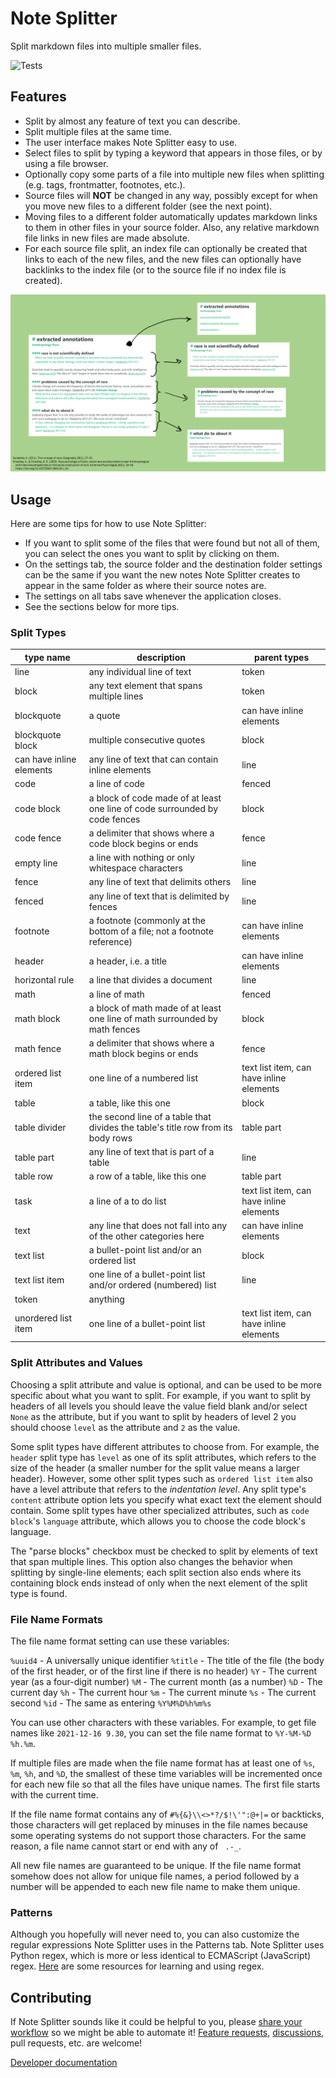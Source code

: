 # Note Splitter

Split markdown files into multiple smaller files.

![Tests](https://github.com/wheelercj/note-splitter/actions/workflows/tests.yml/badge.svg)

## Features
* Split by almost any feature of text you can describe.
* Split multiple files at the same time.
* The user interface makes Note Splitter easy to use.
* Select files to split by typing a keyword that appears in those files, or by using a file browser.
* Optionally copy some parts of a file into multiple new files when splitting (e.g. tags, frontmatter, footnotes, etc.).
* Source files will **NOT** be changed in any way, possibly except for when you move new files to a different folder (see the next point).
* Moving files to a different folder automatically updates markdown links to them in other files in your source folder. Also, any relative markdown file links in new files are made absolute.
* For each source file split, an index file can optionally be created that links to each of the new files, and the new files can optionally have backlinks to the index file (or to the source file if no index file is created).

![demo](docs/images/demo.png)

## Usage
Here are some tips for how to use Note Splitter:

* If you want to split some of the files that were found but not all of them, you can select the ones you want to split by clicking on them.
* On the settings tab, the source folder and the destination folder settings can be the same if you want the new notes Note Splitter creates to appear in the same folder as where their source notes are.
* The settings on all tabs save whenever the application closes.
* See the sections below for more tips.

### Split Types

| type name                | description                                                                      | parent types                             |
|--------------------------|----------------------------------------------------------------------------------|------------------------------------------|
| line                     | any individual line of text                                                      | token                                    |
| block                    | any text element that spans multiple lines                                       | token                                    |
| blockquote               | a quote                                                                          | can have inline elements                 |
| blockquote block         | multiple consecutive quotes                                                      | block                                    |
| can have inline elements | any line of text that can contain inline elements                                | line                                     |
| code                     | a line of code                                                                   | fenced                                   |
| code block               | a block of code made of at least one line of code surrounded by code fences      | block                                    |
| code fence               | a delimiter that shows where a code block begins or ends                         | fence                                    |
| empty line               | a line with nothing or only whitespace characters                                | line                                     |
| fence                    | any line of text that delimits others                                            | line                                     |
| fenced                   | any line of text that is delimited by fences                                     | line                                     |
| footnote                 | a footnote (commonly at the bottom of a file; not a footnote reference)          | can have inline elements                 |
| header                   | a header, i.e. a title                                                           | can have inline elements                 |
| horizontal rule          | a line that divides a document                                                   | line                                     |
| math                     | a line of math                                                                   | fenced                                   |
| math block               | a block of math made of at least one line of math surrounded by math fences      | block                                    |
| math fence               | a delimiter that shows where a math block begins or ends                         | fence                                    |
| ordered list item        | one line of a numbered list                                                      | text list item, can have inline elements |
| table                    | a table, like this one                                                           | block                                    |
| table divider            | the second line of a table that divides the table's title row from its body rows | table part                               |
| table part               | any line of text that is part of a table                                         | line                                     |
| table row                | a row of a table, like this one                                                  | table part                               |
| task                     | a line of a to do list                                                           | text list item, can have inline elements |
| text                     | any line that does not fall into any of the other categories here                | can have inline elements                 |
| text list                | a bullet-point list and/or an ordered list                                       | block                                    |
| text list item           | one line of a bullet-point list and/or ordered (numbered) list                   | line                                     |
| token                    | anything                                                                         |                                          |
| unordered list item      | one line of a bullet-point list                                                  | text list item, can have inline elements |


### Split Attributes and Values
Choosing a split attribute and value is optional, and can be used to be more specific about what you want to split. For example, if you want to split by headers of all levels you should leave the value field blank and/or select `None` as the attribute, but if you want to split by headers of level 2 you should choose `level` as the attribute and `2` as the value.

Some split types have different attributes to choose from. For example, the `header` split type has `level` as one of its split attributes, which refers to the size of the header (a smaller number for the split value means a larger header). However, some other split types such as `ordered list item` also have a level attribute that refers to the _indentation level_. Any split type's `content` attribute option lets you specify what exact text the element should contain. Some split types have other specialized attributes, such as `code block`'s `language` attribute, which allows you to choose the code block's language.

The "parse blocks" checkbox must be checked to split by elements of text that span multiple lines. This option also changes the behavior when splitting by single-line elements; each split section also ends where its containing block ends instead of only when the next element of the split type is found.

### File Name Formats
The file name format setting can use these variables:

`%uuid4` - A universally unique identifier
`%title` - The title of the file (the body of the first header, or of the first line if there is no header)
`%Y` - The current year (as a four-digit number)
`%M` - The current month (as a number)
`%D` - The current day
`%h` - The current hour
`%m` - The current minute
`%s` - The current second
`%id` - The same as entering `%Y%M%D%h%m%s`

You can use other characters with these variables. For example, to get file names like `2021-12-16 9.30`, you can set the file name format to `%Y-%M-%D %h.%m`.

If multiple files are made when the file name format has at least one of `%s`, `%m`, `%h`, and `%D`, the smallest of these time variables will be incremented once for each new file so that all the files have unique names. The first file starts with the current time.

If the file name format contains any of `#%{&}\\<>*?/$!\'":@+|=` or backticks, those characters will get replaced by minuses in the file names because some operating systems do not support those characters. For the same reason, a file name cannot start or end with any of ` .-_`.

All new file names are guaranteed to be unique. If the file name format somehow does not allow for unique file names, a period followed by a number will be appended to each new file name to make them unique.

### Patterns
Although you hopefully will never need to, you can also customize the regular expressions Note Splitter uses in the Patterns tab. Note Splitter uses Python regex, which is more or less identical to ECMAScript (JavaScript) regex. [Here](https://wheelercj.github.io/notes/pages/20210506235005.html) are some resources for learning and using regex.

## Contributing
If Note Splitter sounds like it could be helpful to you, please [share your workflow](https://github.com/wheelercj/note-splitter/discussions/17) so we might be able to automate it! [Feature requests](https://github.com/wheelercj/note-splitter/issues), [discussions](https://github.com/wheelercj/note-splitter/discussions), pull requests, etc. are welcome!

[Developer documentation](https://note-splitter.readthedocs.io/)
